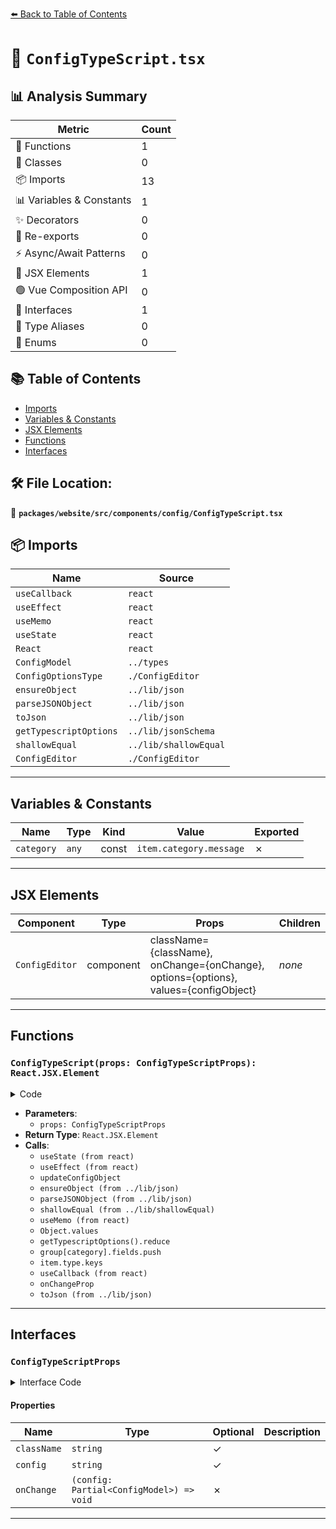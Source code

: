 [⬅️ Back to Table of Contents](../../../../../index.md)

# 📄 `ConfigTypeScript.tsx`

## 📊 Analysis Summary

| Metric | Count |
|--------|-------|
| 🔧 Functions | 1 |
| 🧱 Classes | 0 |
| 📦 Imports | 13 |
| 📊 Variables & Constants | 1 |
| ✨ Decorators | 0 |
| 🔄 Re-exports | 0 |
| ⚡ Async/Await Patterns | 0 |
| 💠 JSX Elements | 1 |
| 🟢 Vue Composition API | 0 |
| 📐 Interfaces | 1 |
| 📑 Type Aliases | 0 |
| 🎯 Enums | 0 |

## 📚 Table of Contents

- [Imports](#imports)
- [Variables & Constants](#variables-constants)
- [JSX Elements](#jsx-elements)
- [Functions](#functions)
- [Interfaces](#interfaces)

## 🛠️ File Location:
📂 **`packages/website/src/components/config/ConfigTypeScript.tsx`**

## 📦 Imports

| Name | Source |
|------|--------|
| `useCallback` | `react` |
| `useEffect` | `react` |
| `useMemo` | `react` |
| `useState` | `react` |
| `React` | `react` |
| `ConfigModel` | `../types` |
| `ConfigOptionsType` | `./ConfigEditor` |
| `ensureObject` | `../lib/json` |
| `parseJSONObject` | `../lib/json` |
| `toJson` | `../lib/json` |
| `getTypescriptOptions` | `../lib/jsonSchema` |
| `shallowEqual` | `../lib/shallowEqual` |
| `ConfigEditor` | `./ConfigEditor` |


---

## Variables & Constants

| Name | Type | Kind | Value | Exported |
|------|------|------|-------|----------|
| `category` | `any` | const | `item.category.message` | ✗ |


---

## JSX Elements

| Component | Type | Props | Children |
|-----------|------|-------|----------|
| `ConfigEditor` | component | className={className}, onChange={onChange}, options={options}, values={configObject} | *none* |


---

## Functions

### `ConfigTypeScript(props: ConfigTypeScriptProps): React.JSX.Element`

<details><summary>Code</summary>

```ts
function ConfigTypeScript(props: ConfigTypeScriptProps): React.JSX.Element {
  const { className, config, onChange: onChangeProp } = props;

  const [configObject, updateConfigObject] = useState<Record<string, unknown>>(
    () => ({}),
  );

  useEffect(() => {
    updateConfigObject(oldConfig => {
      const newConfig = ensureObject(parseJSONObject(config).compilerOptions);
      if (shallowEqual(oldConfig, newConfig)) {
        return oldConfig;
      }
      return newConfig;
    });
  }, [config]);

  const options = useMemo((): ConfigOptionsType[] => {
    return Object.values(
      getTypescriptOptions().reduce<Record<string, ConfigOptionsType>>(
        (group, item) => {
          const category = item.category.message;
          group[category] ??= {
            fields: [],
            heading: category,
          };
          if (item.type === 'boolean') {
            group[category].fields.push({
              key: item.name,
              label: item.description.message,
              type: 'boolean',
            });
          } else if (item.type instanceof Map) {
            group[category].fields.push({
              enum: ['', ...item.type.keys()],
              key: item.name,
              label: item.description.message,
              type: 'string',
            });
          }
          return group;
        },
        {},
      ),
    );
  }, []);

  const onChange = useCallback(
    (newConfig: Record<string, unknown>) => {
      const parsed = parseJSONObject(config);
      parsed.compilerOptions = newConfig;
      updateConfigObject(newConfig);
      onChangeProp({ tsconfig: toJson(parsed) });
    },
    [config, onChangeProp],
  );

  return (
    <ConfigEditor
      className={className}
      onChange={onChange}
      options={options}
      values={configObject}
    />
  );
}
```
</details>

- **Parameters**:
  - `props: ConfigTypeScriptProps`
- **Return Type**: `React.JSX.Element`
- **Calls**:
  - `useState (from react)`
  - `useEffect (from react)`
  - `updateConfigObject`
  - `ensureObject (from ../lib/json)`
  - `parseJSONObject (from ../lib/json)`
  - `shallowEqual (from ../lib/shallowEqual)`
  - `useMemo (from react)`
  - `Object.values`
  - `getTypescriptOptions().reduce`
  - `group[category].fields.push`
  - `item.type.keys`
  - `useCallback (from react)`
  - `onChangeProp`
  - `toJson (from ../lib/json)`

---

## Interfaces

### `ConfigTypeScriptProps`

<details><summary>Interface Code</summary>

```ts
interface ConfigTypeScriptProps {
  readonly className?: string;
  readonly config?: string;
  readonly onChange: (config: Partial<ConfigModel>) => void;
}
```
</details>

#### Properties

| Name | Type | Optional | Description |
|------|------|----------|-------------|
| `className` | `string` | ✓ |  |
| `config` | `string` | ✓ |  |
| `onChange` | `(config: Partial<ConfigModel>) => void` | ✗ |  |


---